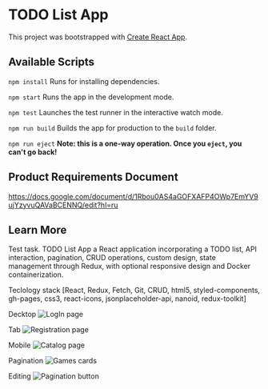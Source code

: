 # TODO List App

This project was bootstrapped with [Create React App](https://github.com/facebook/create-react-app).

## Available Scripts

`npm install`
Runs  for installing dependencies.

`npm start`
Runs the app in the development mode.

`npm test`
Launches the test runner in the interactive watch mode.

`npm run build`
Builds the app for production to the `build` folder.

`npm run eject`
**Note: this is a one-way operation. Once you `eject`, you can't go back!**


## Product Requirements Document
https://docs.google.com/document/d/1Rbou0AS4aGOFXAFP4OWp7EmYV9ujYzyvuQAVaBCENNQ/edit?hl=ru

## Learn More
Test task. TODO List App a React application incorporating a TODO list, API interaction, pagination, CRUD operations, custom design, state management through Redux, with optional responsive design and Docker containerization.

Teclology stack [React, Redux, Fetch, Git, CRUD, html5, styled-components, gh-pages, css3, react-icons, jsonplaceholder-api, nanoid, redux-toolkit]


Decktop
![LogIn page](https://github.com/darynakarmazin/todo-lis/raw/main/src/img/img-1.png)

Tab
![Registration page](https://github.com/darynakarmazin/todo-lis/raw/main/src/img/img-2.png)

Mobile
![Catalog page](https://github.com/darynakarmazin/todo-lis/raw/main/src/img/img-3.png)

Pagination
![Games cards](https://github.com/darynakarmazin/todo-lis/raw/main/src/img/img-4.png)

Editing
![Pagination button](https://github.com/darynakarmazin/todo-lis/raw/main/src/img/img-5.png)
